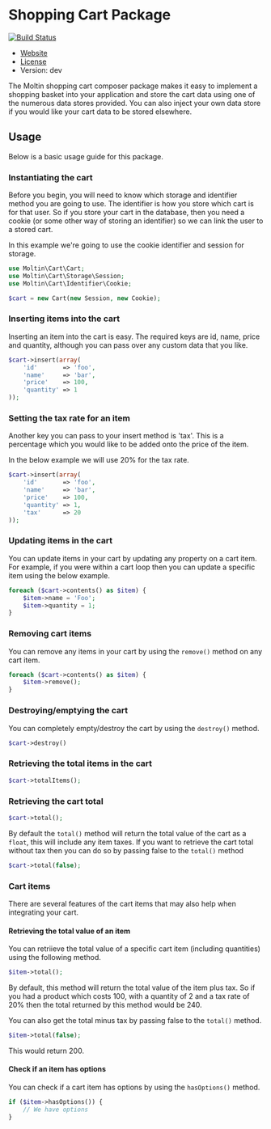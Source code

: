 # Shopping Cart Package

[![Build Status](https://secure.travis-ci.org/moltin/cart.png)](http://travis-ci.org/moltin/cart)

* [Website](http://molt.in)
* [License](https://github.com/moltin/cart/master/LICENSE)
* Version: dev

The Moltin shopping cart composer package makes it easy to implement a shopping basket into your application and
store the cart data using one of the numerous data stores provided. You can also inject your own data store if you
would like your cart data to be stored elsewhere.

## Usage
Below is a basic usage guide for this package.

### Instantiating the cart
Before you begin, you will need to know which storage and identifier method you are going to use. The identifier is
how you store which cart is for that user. So if you store your cart in the database, then you need a cookie (or some
other way of storing an identifier) so we can link the user to a stored cart.

In this example we're going to use the cookie identifier and session for storage.

```php
use Moltin\Cart\Cart;
use Moltin\Cart\Storage\Session;
use Moltin\Cart\Identifier\Cookie;

$cart = new Cart(new Session, new Cookie);
```

### Inserting items into the cart
Inserting an item into the cart is easy. The required keys are id, name, price and quantity, although you can pass
over any custom data that you like.
```php
$cart->insert(array(
    'id'       => 'foo',
    'name'     => 'bar',
    'price'    => 100,
    'quantity' => 1
));
```

### Setting the tax rate for an item
Another key you can pass to your insert method is 'tax'. This is a percentage which you would like to be added onto
the price of the item.

In the below example we will use 20% for the tax rate.

```php
$cart->insert(array(
    'id'       => 'foo',
    'name'     => 'bar',
    'price'    => 100,
    'quantity' => 1,
    'tax'      => 20
));
```

### Updating items in the cart
You can update items in your cart by updating any property on a cart item. For example, if you were within a
cart loop then you can update a specific item using the below example.
```php
foreach ($cart->contents() as $item) {
    $item->name = 'Foo';
    $item->quantity = 1;
}
```

### Removing cart items
You can remove any items in your cart by using the ```remove()``` method on any cart item.
```php
foreach ($cart->contents() as $item) {
    $item->remove();
}
```

### Destroying/emptying the cart
You can completely empty/destroy the cart by using the ```destroy()``` method.
```php
$cart->destroy()
```

### Retrieving the total items in the cart
```php
$cart->totalItems();
```

### Retrieving the cart total
```php
$cart->total();
```

By default the ```total()``` method will return the total value of the cart as a ```float```, this will include
any item taxes. If you want to retrieve the cart total without tax then you can do so by passing false to the
```total()``` method
```php
$cart->total(false);
```

### Cart items
There are several features of the cart items that may also help when integrating your cart.

#### Retrieving the total value of an item
You can retriieve the total value of a specific cart item (including quantities) using the following method.
```php
$item->total();
```

By default, this method will return the total value of the item plus tax. So if you had a product which costs 100,
with a quantity of 2 and a tax rate of 20% then the total returned by this method would be 240.

You can also get the total minus tax by passing false to the ```total()``` method.
```php
$item->total(false);
```

This would return 200.

#### Check if an item has options
You can check if a cart item has options by using the ```hasOptions()``` method.

```php
if ($item->hasOptions()) {
    // We have options
}
```
